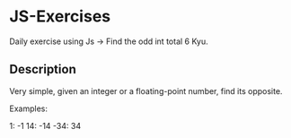 # JS-Exercises

Daily exercise using Js -> Find the odd int total 6 Kyu.

## Description

Very simple, given an integer or a floating-point number, find its opposite.

Examples:

1: -1
14: -14
-34: 34